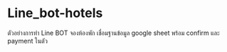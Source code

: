 # Line_bot-hotels
ตัวอย่างการทำ Line BOT จองห้องพัก เชื่อมฐานข้อมูล google sheet พร้อม confirm และ payment ในตัว
